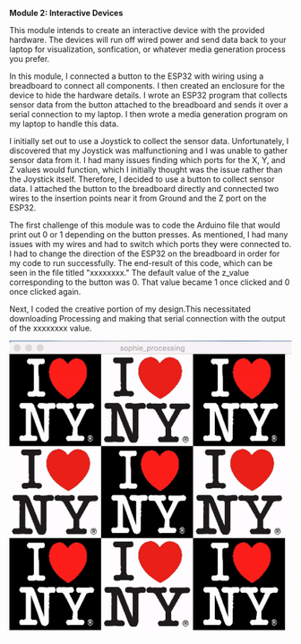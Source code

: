 <b>Module 2: Interactive Devices</b>

This module intends to create an interactive device with the provided hardware. The devices will run off wired power and send data back to your laptop for visualization, sonfication, or whatever media generation process you prefer.

In this module, I connected a button to the ESP32 with wiring using a breadboard to connect all components. I then created an enclosure for the device to hide the hardware details. I wrote an ESP32 program that collects sensor data from the button attached to the breadboard and sends it over a serial connection to my laptop. I then wrote a media generation program on my laptop to handle this data.

I initially set out to use a Joystick to collect the sensor data. Unfortunately, I discovered that my Joystick was malfunctioning and I was unable to gather sensor data from it. I had many issues finding which ports for the X, Y, and Z values would function, which I initially thought was the issue rather than the Joystick itself. Therefore, I decided to use a button to collect sensor data. I attached the button to the breadboard directly and connected two wires to the insertion points near it from Ground and the Z port on the ESP32.

The first challenge of this module was to code the Arduino file that would print out 0 or 1 depending on the button presses. As mentioned, I had many issues with my wires and had to switch which ports they were connected to. I had to change the direction of the ESP32 on the breadboard in order for my code to run successfully. The end-result of this code, which can be seen in the file titled "xxxxxxxx." The default value of the z_value corresponding to the button was 0. That value became 1 once clicked and 0 once clicked again. 

Next, I coded the creative portion of my design.This necessitated downloading Processing and making that serial connection with the output of the xxxxxxxx value. 

<img src="img/ezgif.com-video-to-gif.gif">

